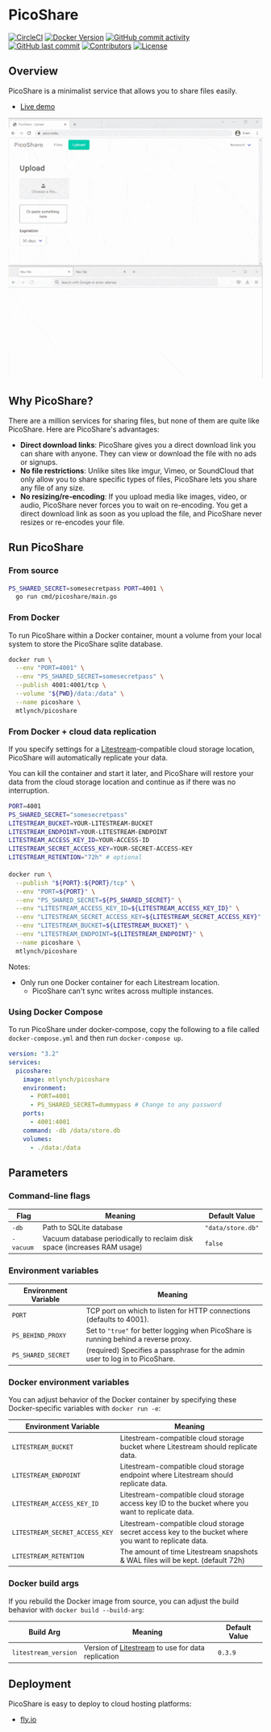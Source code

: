 # PicoShare

[![CircleCI](https://circleci.com/gh/mtlynch/picoshare.svg?style=svg)](https://circleci.com/gh/mtlynch/picoshare)
[![Docker Version](https://img.shields.io/docker/v/mtlynch/picoshare?sort=semver&maxAge=86400)](https://hub.docker.com/r/mtlynch/picoshare/)
[![GitHub commit activity](https://img.shields.io/github/commit-activity/m/mtlynch/picoshare)](https://github.com/mtlynch/picoshare/commits/master)
[![GitHub last commit](https://img.shields.io/github/last-commit/mtlynch/picoshare)](https://github.com/mtlynch/picoshare/commits/master)
[![Contributors](https://img.shields.io/github/contributors/mtlynch/picoshare)](https://github.com/mtlynch/picoshare/graphs/contributors)
[![License](http://img.shields.io/:license-agpl-blue.svg?style=flat-square)](LICENSE)

## Overview

PicoShare is a minimalist service that allows you to share files easily.

- [Live demo](https://demo.pico.rocks)

[![PicoShare demo](https://raw.githubusercontent.com/mtlynch/picoshare/master/docs/readme-assets/demo.gif)](https://raw.githubusercontent.com/mtlynch/picoshare/master/docs/readme-assets/demo-full.gif)

## Why PicoShare?

There are a million services for sharing files, but none of them are quite like PicoShare. Here are PicoShare's advantages:

- **Direct download links**: PicoShare gives you a direct download link you can share with anyone. They can view or download the file with no ads or signups.
- **No file restrictions**: Unlike sites like imgur, Vimeo, or SoundCloud that only allow you to share specific types of files, PicoShare lets you share any file of any size.
- **No resizing/re-encoding**: If you upload media like images, video, or audio, PicoShare never forces you to wait on re-encoding. You get a direct download link as soon as you upload the file, and PicoShare never resizes or re-encodes your file.

## Run PicoShare

### From source

```bash
PS_SHARED_SECRET=somesecretpass PORT=4001 \
  go run cmd/picoshare/main.go
```

### From Docker

To run PicoShare within a Docker container, mount a volume from your local system to store the PicoShare sqlite database.

```bash
docker run \
  --env "PORT=4001" \
  --env "PS_SHARED_SECRET=somesecretpass" \
  --publish 4001:4001/tcp \
  --volume "${PWD}/data:/data" \
  --name picoshare \
  mtlynch/picoshare
```

### From Docker + cloud data replication

If you specify settings for a [Litestream](https://litestream.io/)-compatible cloud storage location, PicoShare will automatically replicate your data.

You can kill the container and start it later, and PicoShare will restore your data from the cloud storage location and continue as if there was no interruption.

```bash
PORT=4001
PS_SHARED_SECRET="somesecretpass"
LITESTREAM_BUCKET=YOUR-LITESTREAM-BUCKET
LITESTREAM_ENDPOINT=YOUR-LITESTREAM-ENDPOINT
LITESTREAM_ACCESS_KEY_ID=YOUR-ACCESS-ID
LITESTREAM_SECRET_ACCESS_KEY=YOUR-SECRET-ACCESS-KEY
LITESTREAM_RETENTION="72h" # optional

docker run \
  --publish "${PORT}:${PORT}/tcp" \
  --env "PORT=${PORT}" \
  --env "PS_SHARED_SECRET=${PS_SHARED_SECRET}" \
  --env "LITESTREAM_ACCESS_KEY_ID=${LITESTREAM_ACCESS_KEY_ID}" \
  --env "LITESTREAM_SECRET_ACCESS_KEY=${LITESTREAM_SECRET_ACCESS_KEY}" \
  --env "LITESTREAM_BUCKET=${LITESTREAM_BUCKET}" \
  --env "LITESTREAM_ENDPOINT=${LITESTREAM_ENDPOINT}" \
  --name picoshare \
  mtlynch/picoshare
```

Notes:

- Only run one Docker container for each Litestream location.
  - PicoShare can't sync writes across multiple instances.

### Using Docker Compose

To run PicoShare under docker-compose, copy the following to a file called `docker-compose.yml` and then run `docker-compose up`.

```yaml
version: "3.2"
services:
  picoshare:
    image: mtlynch/picoshare
    environment:
      - PORT=4001
      - PS_SHARED_SECRET=dummypass # Change to any password
    ports:
      - 4001:4001
    command: -db /data/store.db
    volumes:
      - ./data:/data
```

## Parameters

### Command-line flags

| Flag      | Meaning                                                                  | Default Value     |
| --------- | ------------------------------------------------------------------------ | ----------------- |
| `-db`     | Path to SQLite database                                                  | `"data/store.db"` |
| `-vacuum` | Vacuum database periodically to reclaim disk space (increases RAM usage) | `false`           |

### Environment variables

| Environment Variable | Meaning                                                                              |
| -------------------- | ------------------------------------------------------------------------------------ |
| `PORT`               | TCP port on which to listen for HTTP connections (defaults to 4001).                 |
| `PS_BEHIND_PROXY`    | Set to `"true"` for better logging when PicoShare is running behind a reverse proxy. |
| `PS_SHARED_SECRET`   | (required) Specifies a passphrase for the admin user to log in to PicoShare.         |

### Docker environment variables

You can adjust behavior of the Docker container by specifying these Docker-specific variables with `docker run -e`:

| Environment Variable           | Meaning                                                                                               |
| ------------------------------ | ----------------------------------------------------------------------------------------------------- |
| `LITESTREAM_BUCKET`            | Litestream-compatible cloud storage bucket where Litestream should replicate data.                    |
| `LITESTREAM_ENDPOINT`          | Litestream-compatible cloud storage endpoint where Litestream should replicate data.                  |
| `LITESTREAM_ACCESS_KEY_ID`     | Litestream-compatible cloud storage access key ID to the bucket where you want to replicate data.     |
| `LITESTREAM_SECRET_ACCESS_KEY` | Litestream-compatible cloud storage secret access key to the bucket where you want to replicate data. |
| `LITESTREAM_RETENTION`         | The amount of time Litestream snapshots & WAL files will be kept. (default 72h)                       |

### Docker build args

If you rebuild the Docker image from source, you can adjust the build behavior with `docker build --build-arg`:

| Build Arg            | Meaning                                                                     | Default Value |
| -------------------- | --------------------------------------------------------------------------- | ------------- |
| `litestream_version` | Version of [Litestream](https://litestream.io/) to use for data replication | `0.3.9`       |

## Deployment

PicoShare is easy to deploy to cloud hosting platforms:

- [fly.io](docs/deployment/fly.io.md)

